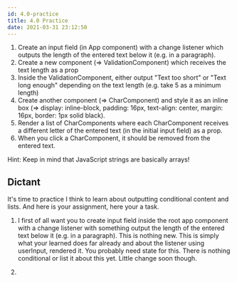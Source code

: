 ```yaml
---
id: 4.0-practice
title: 4.0 Practice
date: 2021-03-31 23:12:50
---
```


1. Create an input field (in App component) with a change listener which outputs the length of the entered text below it (e.g. in a paragraph).
2. Create a new component (=> ValidationComponent) which receives the text length as a prop
3. Inside the ValidationComponent, either output "Text too short" or "Text long enough" depending on the text length (e.g. take 5 as a minimum length)
4. Create another component (=> CharComponent) and style it as an inline box (=> display: inline-block, padding: 16px, text-align: center, margin: 16px, border: 1px solid black).
5. Render a list of CharComponents where each CharComponent receives a different letter of the entered text (in the initial input field) as a prop.
6. When you click a CharComponent, it should be removed from the entered text.

Hint: Keep in mind that JavaScript strings are basically arrays!

## Dictant

It's time to practice I think to learn about outputting conditional content and lists. And here is your assignment, here your a task.

1. I first of all want you to create input field inside the root app component with a change listener with something output the length of the entered text below it (e.g. in a paragraph).
This is nothing new. This is simply what your learned does far already and about the listener using userInput, rendered it. You probably need state for this. There is nothing conditional or list it about this yet. Little change soon though.

2.
